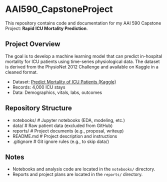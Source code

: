# AAI590_CapstoneProject

This repository contains code and documentation for my AAI 590 Capstone Project: **Rapid ICU Mortality Prediction**.

## Project Overview

The goal is to develop a machine learning model that can predict in-hospital mortality for ICU patients using time-series physiological data. The dataset is derived from the PhysioNet 2012 Challenge and available on Kaggle in a cleaned format.

- Dataset: [Predict Mortality of ICU Patients (Kaggle)](https://www.kaggle.com/datasets/msafi04/predict-mortality-of-icu-patients-physionet/data)
- Records: 4,000 ICU stays
- Data: Demographics, vitals, labs, outcomes

## Repository Structure

- notebooks/      # Jupyter notebooks (EDA, modeling, etc.)
- data/           # Raw patient data (excluded from GitHub)
- reports/        # Project documents (e.g., proposal, writeup)
- README.md       # Project description and instructions
- .gitignore      # Git ignore rules (e.g., to skip data/)

## Notes

- Notebooks and analysis code are located in the `notebooks/` directory.
- Reports and project plans are located in the `reports/` directory.

